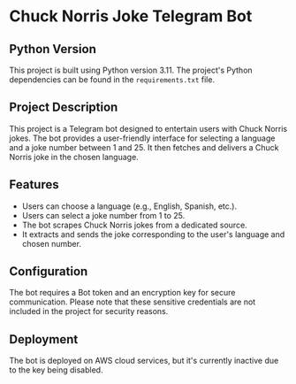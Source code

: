 # Chuck Norris Joke Telegram Bot

## Python Version

This project is built using Python version 3.11.
The project's Python dependencies can be found in the `requirements.txt` file.

## Project Description

This project is a Telegram bot designed to entertain users with Chuck Norris jokes. The bot provides a user-friendly interface for selecting a language and a joke number between 1 and 25. It then fetches and delivers a Chuck Norris joke in the chosen language.

## Features

- Users can choose a language (e.g., English, Spanish, etc.).
- Users can select a joke number from 1 to 25.
- The bot scrapes Chuck Norris jokes from a dedicated source.
- It extracts and sends the joke corresponding to the user's language and chosen number.

## Configuration

The bot requires a Bot token and an encryption key for secure communication. Please note that these sensitive credentials are not included in the project for security reasons.

## Deployment

The bot is deployed on AWS cloud services, but it's currently inactive due to the key being disabled. 

